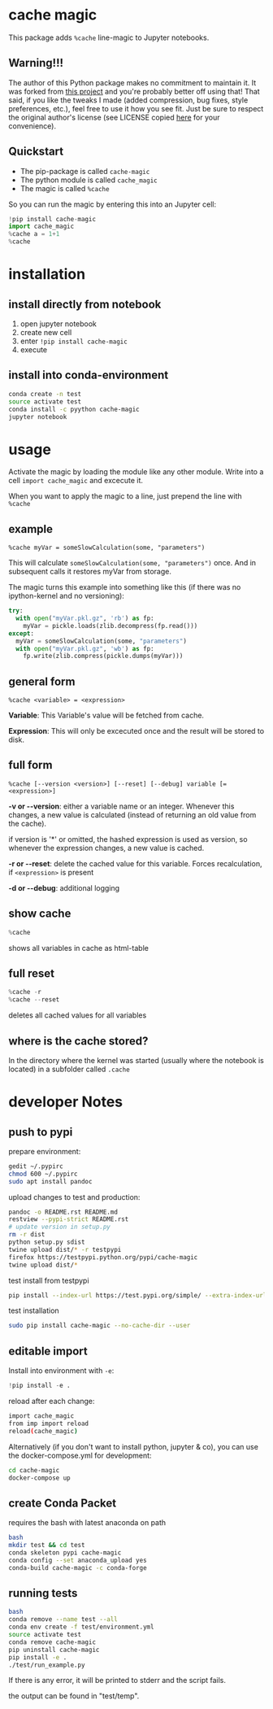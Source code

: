 # cache magic

This package adds `%cache` line-magic to Jupyter notebooks.

## Warning!!!
The author of this Python package makes no commitment to maintain it.  It was forked from [this project](https://github.com/SmartDataInnovationLab/ipython-cache) and you're probably better off using that! That said, if you like the tweaks I made (added compression, bug fixes, style preferences, etc.), feel free to use it how you see fit. Just be sure to respect the original author's license (see LICENSE copied [here](https://github.com/pyython/cache-magic/blob/master/LICENSE) for your convenience).

## Quickstart

* The pip-package is called `cache-magic`
* The python module is called `cache_magic`
* The magic is called `%cache`

So you can run the magic by entering this into an Jupyter cell:

```python
!pip install cache-magic
import cache_magic
%cache a = 1+1
%cache
```

# installation

## install directly from notebook

1. open jupyter notebook
2. create new cell
3. enter `!pip install cache-magic`
4. execute

## install into conda-environment

```bash
conda create -n test
source activate test
conda install -c pyython cache-magic
jupyter notebook
```

# usage

Activate the magic by loading the module like any other module. Write into a cell `import cache_magic` and excecute it.

When you want to apply the magic to a line, just prepend the line with `%cache`

## example

```
%cache myVar = someSlowCalculation(some, "parameters")
```

This will calculate  `someSlowCalculation(some, "parameters")` once. And in subsequent calls it restores myVar from storage.

The magic turns this example into something like this (if there was no ipython-kernel and no versioning):  

```python
try:
  with open("myVar.pkl.gz", 'rb') as fp:
    myVar = pickle.loads(zlib.decompress(fp.read()))
except:
  myVar = someSlowCalculation(some, "parameters")
  with open("myVar.pkl.gz", 'wb') as fp:
    fp.write(zlib.compress(pickle.dumps(myVar)))
```

## general form

```
%cache <variable> = <expression>
```

**Variable**: This Variable's value will be fetched from cache.

**Expression**: This will only be excecuted once and the result will be stored to disk.

## full form

```
%cache [--version <version>] [--reset] [--debug] variable [= <expression>]
```

**-v or --version**: either a variable name or an integer. Whenever this changes, a new value is calculated (instead of returning an old value from the cache).

if version is '\*' or omitted, the hashed expression is used as version, so whenever the expression changes, a new value is cached.

**-r or --reset**: delete the cached value for this variable. Forces recalculation, if `<expression>` is present

**-d or --debug**: additional logging

## show cache

```python
%cache
```

shows all variables in cache as html-table

## full reset

```python
%cache -r
%cache --reset
```

deletes all cached values for all variables

## where is the cache stored?

In the directory where the kernel was started (usually where the notebook is located)  in a subfolder called `.cache`


# developer Notes

## push to pypi

prepare environment:

```bash
gedit ~/.pypirc
chmod 600 ~/.pypirc
sudo apt install pandoc
```

upload changes to test and production:

```bash
pandoc -o README.rst README.md
restview --pypi-strict README.rst
# update version in setup.py
rm -r dist
python setup.py sdist
twine upload dist/* -r testpypi
firefox https://testpypi.python.org/pypi/cache-magic
twine upload dist/*
```

test install from testpypi

```bash
pip install --index-url https://test.pypi.org/simple/ --extra-index-url https://pypi.org/simple cache-magic --no-cache-dir --user
```

test installation

```bash
sudo pip install cache-magic --no-cache-dir --user
```

## editable import

Install into environment with `-e`:

```python
!pip install -e .
```

reload after each change:

```bash
import cache_magic
from imp import reload
reload(cache_magic)
```

Alternatively (if you don't want to install python, jupyter & co), you can use the docker-compose.yml for development:

```bash
cd cache-magic
docker-compose up
```

## create Conda Packet

requires the bash with latest anaconda on path

```bash
bash
mkdir test && cd test
conda skeleton pypi cache-magic
conda config --set anaconda_upload yes
conda-build cache-magic -c conda-forge
```

## running tests

```bash
bash
conda remove --name test --all
conda env create -f test/environment.yml
source activate test
conda remove cache-magic
pip uninstall cache-magic
pip install -e .
./test/run_example.py
```

If there is any error, it will be printed to stderr and the script fails.

the output can be found in "test/temp".
